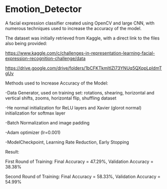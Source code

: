 # Emotion_Detector
A facial expression classifier created using OpenCV and large CNN, with numerous techniques used to increase the accuracy of the model.

The dataset was initially retrieved from Kaggle, with a direct link to the files also being provided:

https://www.kaggle.com/c/challenges-in-representation-learning-facial-expression-recognition-challenge/data

https://drive.google.com/drive/folders/1bCFKTkmItIZl73YNUq5QXppLpIdmTgUv

Methods used to Increase Accuracy of the Model:

-Data Generator, used on training set: rotations, shearing, horizontal and vertical shifts, zooms, horizontal flip, shuffling dataset

-He normal initialization for ReLU layers and Xavier (glorot normal) initialization for softmax layer

-Batch Normalization and image padding

-Adam optimizer (lr=0.001)

-ModelCheckpoint, Learning Rate Reduction, Early Stopping


Result:

First Round of Training: Final Accuracy = 47.29%, Validation Accuracy = 38.38%

Second Round of Training: Final Accuracy = 58.33%, Validation Accuracy = 54.99%

